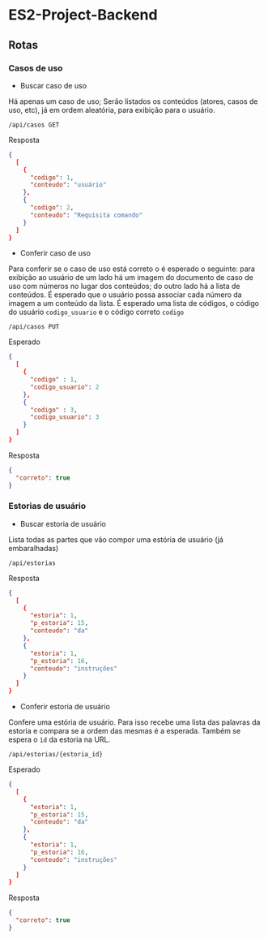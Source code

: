 # ES2-Project-Backend

## Rotas

### Casos de uso

- Buscar caso de uso

Há apenas um caso de uso; Serão listados os conteúdos (atores, casos de uso, etc), já em ordem aleatória, para exibição para o usuário.

```http
/api/casos GET
```
Resposta
```json
{
  [
    {
      "codigo": 1,      
      "conteudo": "usuário"
    },
    {     
      "codigo": 2,      
      "conteudo": "Requisita comando"
    }
  ]
}
```

- Conferir caso de uso

Para conferir se o caso de uso está correto o é esperado o seguinte: para exibição ao usuário de um lado há um imagem do documento de caso de uso com números no lugar dos conteúdos; do outro lado há a lista de conteúdos. É esperado que o usuário possa associar cada número da imagem a um conteúdo da lista. É esperado uma lista de códigos, o código do usuário ```codigo_usuario``` e o código correto ```codigo```

```http
/api/casos PUT
```

Esperado
```json
{
  [
    {
      "codigo" : 1,
      "codigo_usuario": 2
    },
    {
      "codigo" : 3,
      "codigo_usuario": 3
    }
  ]
}
```

Resposta
```json
{
  "correto": true
}
```

### Estorias de usuário

- Buscar estoria de usuário

Lista todas as partes que vão compor uma estória de usuário (já embaralhadas)

```http
/api/estorias
```
Resposta
```json
{
  [
    {
      "estoria": 1,
      "p_estoria": 15,
      "conteudo": "da"
    },
    {
      "estoria": 1,
      "p_estoria": 16,
      "conteudo": "instruções"
    }
  ]
}
```

- Conferir estoria de usuário

Confere uma estória de usuário. Para isso recebe uma lista das palavras da estoria e compara se a ordem das mesmas é a esperada. Também se espera o ```ìd``` da estoria na URL.

```http
/api/estorias/{estoria_id}
```

Esperado
```json
{
  [
    {
      "estoria": 1,
      "p_estoria": 15,
      "conteudo": "da"
    },
    {
      "estoria": 1,
      "p_estoria": 16,
      "conteudo": "instruções"
    }
  ]
}
```

Resposta
```json
{
  "correto": true
}
```
